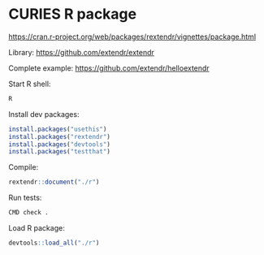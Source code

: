 # CURIES R package

https://cran.r-project.org/web/packages/rextendr/vignettes/package.html

Library: https://github.com/extendr/extendr

Complete example: https://github.com/extendr/helloextendr

Start R shell:

```bash
R
```

Install dev packages:

```r
install.packages("usethis")
install.packages("rextendr")
install.packages("devtools")
install.packages("testthat")
```

Compile:

```r
rextendr::document("./r")
```

Run tests:

```r
CMD check .
```

Load R package:

```r
devtools::load_all("./r")
```
